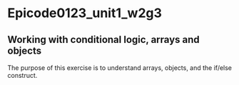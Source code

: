 # Epicode0123_unit1_w2g3
<h2>Working with conditional logic, arrays and objects</h2>
<p>The purpose of this exercise is to understand arrays, objects, and the if/else construct.</p>
